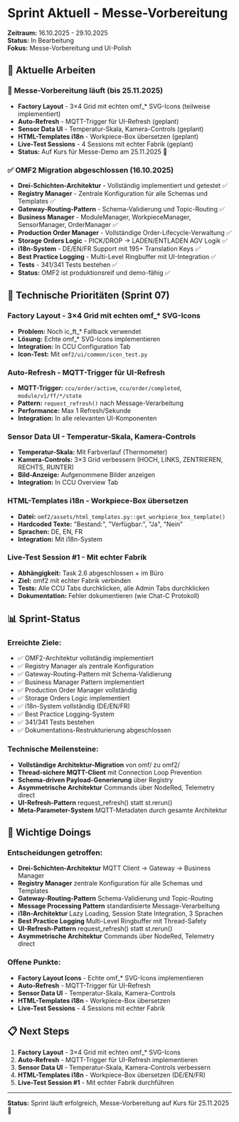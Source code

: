 # Sprint Aktuell - Messe-Vorbereitung

**Zeitraum:** 16.10.2025 - 29.10.2025  
**Status:** In Bearbeitung  
**Fokus:** Messe-Vorbereitung und UI-Polish

## 🎯 Aktuelle Arbeiten

### 🎯 **Messe-Vorbereitung läuft** (bis 25.11.2025)
- **Factory Layout** - 3×4 Grid mit echten omf_* SVG-Icons (teilweise implementiert)
- **Auto-Refresh** - MQTT-Trigger für UI-Refresh (geplant)
- **Sensor Data UI** - Temperatur-Skala, Kamera-Controls (geplant)
- **HTML-Templates i18n** - Workpiece-Box übersetzen (geplant)
- **Live-Test Sessions** - 4 Sessions mit echter Fabrik (geplant)
- **Status:** Auf Kurs für Messe-Demo am 25.11.2025 🎯

### ✅ **OMF2 Migration abgeschlossen** (16.10.2025)
- **Drei-Schichten-Architektur** - Vollständig implementiert und getestet ✅
- **Registry Manager** - Zentrale Konfiguration für alle Schemas und Templates ✅
- **Gateway-Routing-Pattern** - Schema-Validierung und Topic-Routing ✅
- **Business Manager** - ModuleManager, WorkpieceManager, SensorManager, OrderManager ✅
- **Production Order Manager** - Vollständige Order-Lifecycle-Verwaltung ✅
- **Storage Orders Logic** - PICK/DROP → LADEN/ENTLADEN AGV Logik ✅
- **i18n-System** - DE/EN/FR Support mit 195+ Translation Keys ✅
- **Best Practice Logging** - Multi-Level Ringbuffer mit UI-Integration ✅
- **Tests** - 341/341 Tests bestehen ✅
- **Status:** OMF2 ist produktionsreif und demo-fähig ✅

## 🔧 Technische Prioritäten (Sprint 07)

### **Factory Layout** - 3×4 Grid mit echten omf_* SVG-Icons
- **Problem:** Noch ic_ft_* Fallback verwendet
- **Lösung:** Echte omf_* SVG-Icons implementieren
- **Integration:** In CCU Configuration Tab
- **Icon-Test:** Mit `omf2/ui/common/icon_test.py`

### **Auto-Refresh** - MQTT-Trigger für UI-Refresh
- **MQTT-Trigger:** `ccu/order/active`, `ccu/order/completed`, `module/v1/ff/*/state`
- **Pattern:** `request_refresh()` nach Message-Verarbeitung
- **Performance:** Max 1 Refresh/Sekunde
- **Integration:** In alle relevanten UI-Komponenten

### **Sensor Data UI** - Temperatur-Skala, Kamera-Controls
- **Temperatur-Skala:** Mit Farbverlauf (Thermometer)
- **Kamera-Controls:** 3×3 Grid verbessern (HOCH, LINKS, ZENTRIEREN, RECHTS, RUNTER)
- **Bild-Anzeige:** Aufgenommene Bilder anzeigen
- **Integration:** In CCU Overview Tab

### **HTML-Templates i18n** - Workpiece-Box übersetzen
- **Datei:** `omf2/assets/html_templates.py::get_workpiece_box_template()`
- **Hardcoded Texte:** "Bestand:", "Verfügbar:", "Ja", "Nein"
- **Sprachen:** DE, EN, FR
- **Integration:** Mit i18n-System

### **Live-Test Session #1** - Mit echter Fabrik
- **Abhängigkeit:** Task 2.6 abgeschlossen + im Büro
- **Ziel:** omf2 mit echter Fabrik verbinden
- **Tests:** Alle CCU Tabs durchklicken, alle Admin Tabs durchklicken
- **Dokumentation:** Fehler dokumentieren (wie Chat-C Protokoll)

## 📊 Sprint-Status

### **Erreichte Ziele:**
- ✅ OMF2-Architektur vollständig implementiert
- ✅ Registry Manager als zentrale Konfiguration
- ✅ Gateway-Routing-Pattern mit Schema-Validierung
- ✅ Business Manager Pattern implementiert
- ✅ Production Order Manager vollständig
- ✅ Storage Orders Logic implementiert
- ✅ i18n-System vollständig (DE/EN/FR)
- ✅ Best Practice Logging-System
- ✅ 341/341 Tests bestehen
- ✅ Dokumentations-Restrukturierung abgeschlossen

### **Technische Meilensteine:**
- **Vollständige Architektur-Migration** von omf/ zu omf2/
- **Thread-sichere MQTT-Client** mit Connection Loop Prevention
- **Schema-driven Payload-Generierung** über Registry
- **Asymmetrische Architektur** Commands über NodeRed, Telemetry direct
- **UI-Refresh-Pattern** request_refresh() statt st.rerun()
- **Meta-Parameter-System** MQTT-Metadaten durch gesamte Architektur

## 🎯 Wichtige Doings

### **Entscheidungen getroffen:**
- **Drei-Schichten-Architektur** MQTT Client → Gateway → Business Manager
- **Registry Manager** zentrale Konfiguration für alle Schemas und Templates
- **Gateway-Routing-Pattern** Schema-Validierung und Topic-Routing
- **Message Processing Pattern** standardisierte Message-Verarbeitung
- **i18n-Architektur** Lazy Loading, Session State Integration, 3 Sprachen
- **Best Practice Logging** Multi-Level Ringbuffer mit Thread-Safety
- **UI-Refresh-Pattern** request_refresh() statt st.rerun()
- **Asymmetrische Architektur** Commands über NodeRed, Telemetry direct

### **Offene Punkte:**
- **Factory Layout Icons** - Echte omf_* SVG-Icons implementieren
- **Auto-Refresh** - MQTT-Trigger für UI-Refresh
- **Sensor Data UI** - Temperatur-Skala, Kamera-Controls
- **HTML-Templates i18n** - Workpiece-Box übersetzen
- **Live-Test Sessions** - 4 Sessions mit echter Fabrik

## 📋 Next Steps

1. **Factory Layout** - 3×4 Grid mit echten omf_* SVG-Icons
2. **Auto-Refresh** - MQTT-Trigger für UI-Refresh implementieren
3. **Sensor Data UI** - Temperatur-Skala, Kamera-Controls verbessern
4. **HTML-Templates i18n** - Workpiece-Box übersetzen (DE/EN/FR)
5. **Live-Test Session #1** - Mit echter Fabrik durchführen

---

**Status:** Sprint läuft erfolgreich, Messe-Vorbereitung auf Kurs für 25.11.2025 🎯